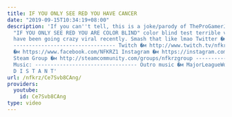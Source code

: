 ```yaml
---
title: IF YOU ONLY SEE RED YOU HAVE CANCER
date: "2019-09-15T10:34:19+08:00"
description: 'If you can''t tell, this is a joke/parody of TheProGamerJay and his
  "IF YOU ONLY SEE RED YOU ARE COLOR BLIND" color blind test terrible videos that
  have been going crazy viral recently. Smash that like lmao Twitter �м https://twitter.com/NFKRZAlt
  --------------------------------- Twitch �м http://www.twitch.tv/nfkrz Facebook
  �м https://www.facebook.com/NFKRZ1 Instagram �м https://instagram.com/roman_nfkrz/
  Steam Group �м http://steamcommunity.com/groups/nfkrzgroup ---------------------------------
  Music: --------------------------------- Outro music �м MajorLeagueWobs/Holder -
  D I S T A N T'
url: /nfkrz/Ce7Svb8CAng/
providers:
  youtube:
    id: Ce7Svb8CAng
type: video
---
```

